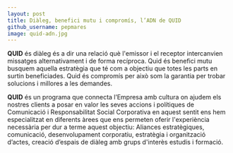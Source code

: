 ```yaml
---
layout: post
title: Diàleg, benefici mutu i compromís, l’ADN de QUID
github_username: pepmares 
image: quid-adn.jpg
---
```


**QUID** és diàleg és a dir una relació què l'emissor i el receptor intercanvien missatges alternativament i de forma recíproca. Quid és benefici mutu busquem aquella estratègia que té com a objectiu que totes les parts en surtin beneficiades. Quid és compromís  per això som la garantia per trobar solucions i millores a les demandes.

**QUID** és un programa que connecta l’Empresa amb  cultura on ajudem els nostres clients a posar en valor les seves accions i polítiques de Comunicació i Responsabilitat Social Corporativa en aquest sentit ens hem especialitzat en diferents àrees que ens permeten oferir l'experiència necessària per dur a terme aquest objectiu: Aliances estratègiques, comunicació, desenvolupament corporatiu, estratègia i organització d’actes,  creació d’espais de diàleg amb grups d'interès estudis i formació.
